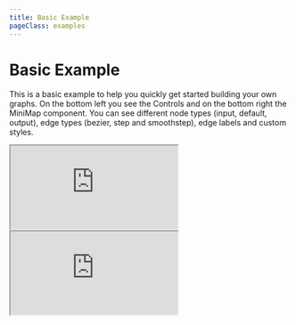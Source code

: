 ```yaml
---
title: Basic Example
pageClass: examples
---
```


# Basic Example

This is a basic example to help you quickly get started building your own graphs. On the bottom left you see the
Controls and on the bottom right the MiniMap component. You can see different node types (input, default, output), edge
types (bezier, step and smoothstep), edge labels and custom styles.

<div class="mt-6">
  <iframe src="https://codesandbox.io/embed/vue-flow-basic-example-3hq147?eslint=1&fontsize=14&hidenavigation=1&module=%2Fsrc%2Fcomponents%2FBasic.vue&moduleview=1&theme=dark"
     class="hidden dark:block bg-black h-full w-full min-h-[75vh]"
     title="Vue Flow: Basic Example"
     allow="accelerometer; ambient-light-sensor; camera; encrypted-media; geolocation; gyroscope; hid; microphone; midi; payment; usb; vr; xr-spatial-tracking"
     sandbox="allow-forms allow-modals allow-popups allow-presentation allow-same-origin allow-scripts"
   ></iframe>
  <iframe src="https://codesandbox.io/embed/vue-flow-basic-example-3hq147?eslint=1&fontsize=14&hidenavigation=1&module=%2Fsrc%2Fcomponents%2FBasic.vue&moduleview=1&theme=light"
     class="block dark:hidden h-full w-full min-h-[75vh]"
     title="Vue Flow: Basic Example"
     allow="accelerometer; ambient-light-sensor; camera; encrypted-media; geolocation; gyroscope; hid; microphone; midi; payment; usb; vr; xr-spatial-tracking"
     sandbox="allow-forms allow-modals allow-popups allow-presentation allow-same-origin allow-scripts"
   ></iframe>
</div>
